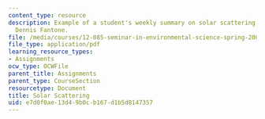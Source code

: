 ```yaml
---
content_type: resource
description: Example of a student's weekly summary on solar scattering, written by
  Dennis Fantone.
file: /media/courses/12-085-seminar-in-environmental-science-spring-2008/e7d0f0ae13d49b0cb167d1b5d8147357_fantone_w3.pdf
file_type: application/pdf
learning_resource_types:
- Assignments
ocw_type: OCWFile
parent_title: Assignments
parent_type: CourseSection
resourcetype: Document
title: Solar Scattering
uid: e7d0f0ae-13d4-9b0c-b167-d1b5d8147357
---
```

